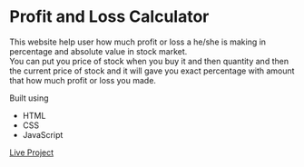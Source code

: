 # Profit and Loss Calculator

This website help user how much profit or loss a he/she is making in percentage and absolute value in stock market.  
You can put you price of stock when you buy it and then quantity and then the current price of stock and it will gave you exact percentage with amount that how much profit or loss you made.

Built using
- HTML
- CSS
- JavaScript

[Live Project](https://pnchinmay-profit-loss.netlify.app/)